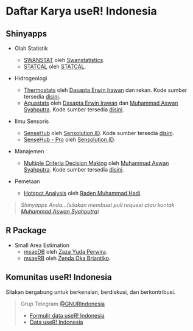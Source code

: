# Daftar Karya useR! Indonesia

## Shinyapps
* Olah Statistik
  + [SWANSTAT](https://apps.swanstatistics.com/swanstat/) oleh [Swanstatistics](https://swanstatistics.com).
  + [STATCAL](https://gioprana.shinyapps.io/STATCAL/) oleh [STATCAL](https://statcal.info).

* Hidrogeologi
  + [Thermostats](https://aswansyahputra.shinyapps.io/thermostats) oleh [Dasapta Erwin Irawan](http://dasaptaerwin.net/wp/) dan rekan. Kode sumber tersedia [disini](https://github.com/dasaptaerwin/thermostats).
  + [Aquastats](https://aswansyahputra.shinyapps.io/aquastats) oleh [Dasapta Erwin Irawan](http://dasaptaerwin.net/wp/) dan [Muhammad Aswan Syahputra](https://aswansyahputra.com). Kode sumber tersedia [disini](https://github.com/aswansyahputra/aquastats).

* Ilmu Sensoris
  + [SenseHub](https://s.id/sensehub_basic) oleh [Sensolution.ID](https://sensolution.id). Kode sumber tersedia [disini](https://github.com/SensolutionID/sensehub_basic).
  + [SenseHub - Pro](https://sensehub.sensolution.id) oleh [Sensolution.ID](https://sensolution.id).

* Manajemen
  + [Multiple Criteria Decision Making](https://aswansyahputra.shinyapps.io/mcdm) oleh [Muhammad Aswan Syahputra](https://aswansyahputra.com). Kode sumber tersedia [disini](https://github.com/aswansyahputra/mcdm).

* Pemetaan
  + [Hotspot Analysis](https://hadimaster65555.shinyapps.io/K-Mean-Clustering-for-Hotspot-Dataset-Riau/) oleh [Raden Muhammad Hadi](http://hadimaster65555.github.io).

> *Shinyapps Anda...(silakan membuat pull request atau kontak [Muhammad Aswan Syahputra](https://t.me/aswansyahputra))*

## R Package

* Small Area Estimation
  + [msaeDB](https://rdocumentation.org/packages/msaeDB) oleh [Zaza Yuda Perwira](https://github.com/zazaperwira).
  + [msaeRB](https://rdocumentation.org/packages/msaeRB) oleh [Zenda Oka Briantiko](https://github.com/zendaokab).

## Komunitas useR! Indonesia
Silakan bergabung untuk berkenalan, berdiskusi, dan berkontribusi.
> Grup Telegram [@GNURIndonesia](https://t.me/GNURIndonesia)
> - [Formulir data useR! Indonesia](https://goo.gl/forms/snqcZdAYh0MhEpUf2)
> - [Data useR! Indonesia](https://docs.google.com/spreadsheets/d/1gFsMNhdt4LW5aPldRrHm18bm316d472c55RSc1q1cGM/edit?usp=sharing)
